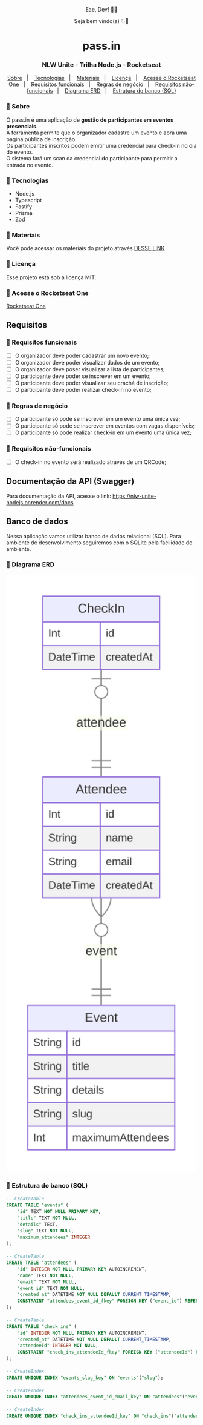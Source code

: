 <p align="center">Eae, Dev! 👊🏾</p>
<p align="center">Seja bem vindo(a) ✨🚀</p>

<h1 align="center">pass.in</h1>
<h3 align="center">NLW Unite - Trilha Node.js - Rocketseat</h3>

<p align="center">
    <a href="#-sobre">Sobre</a>&nbsp;&nbsp;&nbsp;|&nbsp;&nbsp;&nbsp;
    <a href="#-tecnologias">Tecnologias</a>&nbsp;&nbsp;&nbsp;|&nbsp;&nbsp;&nbsp;
    <a href="#-materiais">Materiais</a>&nbsp;&nbsp;&nbsp;|&nbsp;&nbsp;&nbsp;
    <a href="#-licença">Licença</a>&nbsp;&nbsp;&nbsp;|&nbsp;&nbsp;&nbsp;
    <a href="#-acesse-o-rocketseat-one">Acesse o Rocketseat One</a>&nbsp;&nbsp;&nbsp;|&nbsp;&nbsp;&nbsp;
    <a href="#-requisitos-funcionais">Requisitos funcionais</a>&nbsp;&nbsp;&nbsp;|&nbsp;&nbsp;&nbsp;
    <a href="#-regras-de-negócio">Regras de negócio</a>&nbsp;&nbsp;&nbsp;|&nbsp;&nbsp;&nbsp;
    <a href="#-requisitos-não-funcionais">Requisitos não-funcionais</a>&nbsp;&nbsp;&nbsp;|&nbsp;&nbsp;&nbsp;
    <a href="#-diagrama-erd">Diagrama ERD</a>&nbsp;&nbsp;&nbsp;|&nbsp;&nbsp;&nbsp;
    <a href="#-estrutura-do-banco-sql">Estrutura do banco (SQL)</a>
</p>

<h3>📌 Sobre</h3> 
O pass.in é uma aplicação de <b>gestão de participantes em eventos presenciais</b>. <br/>
A ferramenta permite que o organizador cadastre um evento e abra uma página pública de inscrição. <br/>
Os participantes inscritos podem emitir uma credencial para check-in no dia do evento. <br/>
O sistema fará um scan da credencial do participante para permitir a entrada no evento. <br/>

<h3>📌 Tecnologias</h3> 

- Node.js
- Typescript
- Fastify
- Prisma
- Zod

<h3>📌 Materiais</h3> 

Você pode acessar os materiais do projeto através [DESSE LINK](https://efficient-sloth-d85.notion.site/Node-js-a51a784e58e8482daa4c188b1659f5df)

<h3>📌 Licença</h3>

Esse projeto está sob a licença MIT.

<h3>📌 Acesse o Rocketseat One</h3>

[Rocketseat One](https://app.rocketseat.com.br/cart/rocketseat-one?referral=willian-moreno&utm_source=platform&utm_medium=organic&utm_campaign=venda&utm_term=mgm&utm_content=indication-lp_one)

<h2>Requisitos</h2>

<h3>📌 Requisitos funcionais</h3>

- [ ] O organizador deve poder cadastrar um novo evento;
- [ ] O organizador deve poder visualizar dados de um evento;
- [ ] O organizador deve poser visualizar a lista de participantes; 
- [ ] O participante deve poder se inscrever em um evento;
- [ ] O participante deve poder visualizar seu crachá de inscrição;
- [ ] O participante deve poder realizar check-in no evento;

<h3>📌 Regras de negócio</h3>

- [ ] O participante só pode se inscrever em um evento uma única vez;
- [ ] O participante só pode se inscrever em eventos com vagas disponíveis;
- [ ] O participante só pode realizar check-in em um evento uma única vez;

<h3>📌 Requisitos não-funcionais</h3>

- [ ] O check-in no evento será realizado através de um QRCode;

<h2>Documentação da API (Swagger)</h2>

Para documentação da API, acesse o link: https://nlw-unite-nodejs.onrender.com/docs

<h2>Banco de dados</h2>

Nessa aplicação vamos utilizar banco de dados relacional (SQL). Para ambiente de desenvolvimento seguiremos com o SQLite pela facilidade do ambiente.

<h3>📌 Diagrama ERD</h3>

<img src=".github/erd.svg" width="600" alt="Diagrama ERD do banco de dados" />

<h3>📌 Estrutura do banco (SQL)</h3>

```sql
-- CreateTable
CREATE TABLE "events" (
    "id" TEXT NOT NULL PRIMARY KEY,
    "title" TEXT NOT NULL,
    "details" TEXT,
    "slug" TEXT NOT NULL,
    "maximum_attendees" INTEGER
);

-- CreateTable
CREATE TABLE "attendees" (
    "id" INTEGER NOT NULL PRIMARY KEY AUTOINCREMENT,
    "name" TEXT NOT NULL,
    "email" TEXT NOT NULL,
    "event_id" TEXT NOT NULL,
    "created_at" DATETIME NOT NULL DEFAULT CURRENT_TIMESTAMP,
    CONSTRAINT "attendees_event_id_fkey" FOREIGN KEY ("event_id") REFERENCES "events" ("id") ON DELETE RESTRICT ON UPDATE CASCADE
);

-- CreateTable
CREATE TABLE "check_ins" (
    "id" INTEGER NOT NULL PRIMARY KEY AUTOINCREMENT,
    "created_at" DATETIME NOT NULL DEFAULT CURRENT_TIMESTAMP,
    "attendeeId" INTEGER NOT NULL,
    CONSTRAINT "check_ins_attendeeId_fkey" FOREIGN KEY ("attendeeId") REFERENCES "attendees" ("id") ON DELETE RESTRICT ON UPDATE CASCADE
);

-- CreateIndex
CREATE UNIQUE INDEX "events_slug_key" ON "events"("slug");

-- CreateIndex
CREATE UNIQUE INDEX "attendees_event_id_email_key" ON "attendees"("event_id", "email");

-- CreateIndex
CREATE UNIQUE INDEX "check_ins_attendeeId_key" ON "check_ins"("attendeeId");
```